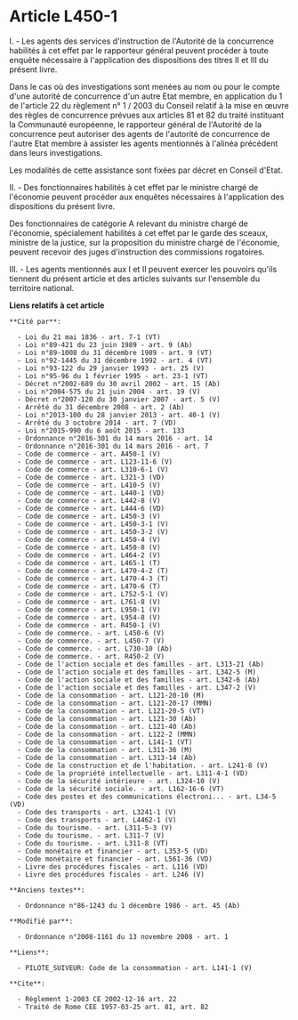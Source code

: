 # Article L450-1

I. - Les agents des services d'instruction de l'Autorité de la concurrence habilités à cet effet par le rapporteur général
peuvent procéder à toute enquête nécessaire à l'application des dispositions des titres II et III du présent livre. 

Dans le cas où des investigations sont menées au nom ou pour le compte d'une autorité de concurrence d'un autre Etat membre,
en application du 1 de l'article 22 du règlement n° 1 / 2003 du Conseil relatif à la mise en œuvre des règles de concurrence
prévues aux articles 81 et 82 du traité instituant la Communauté européenne, le rapporteur général de l'Autorité de la
concurrence peut autoriser des agents de l'autorité de concurrence de l'autre Etat membre à assister les agents mentionnés à
l'alinéa précédent dans leurs investigations. 

Les modalités de cette assistance sont fixées par décret en Conseil d'Etat. 

II. - Des fonctionnaires habilités à cet effet par le ministre chargé de l'économie peuvent procéder aux enquêtes nécessaires
à l'application des dispositions du présent livre. 

Des fonctionnaires de catégorie A relevant du ministre chargé de l'économie, spécialement habilités à cet effet par le garde
des sceaux, ministre de la justice, sur la proposition du ministre chargé de l'économie, peuvent recevoir des juges
d'instruction des commissions rogatoires. 

III. - Les agents mentionnés aux I et II peuvent exercer les pouvoirs qu'ils tiennent du présent article et des articles
suivants sur l'ensemble du territoire national.

**Liens relatifs à cet article**

	**Cité par**:

	  - Loi du 21 mai 1836 - art. 7-1 (VT)
	  - Loi n°89-421 du 23 juin 1989 - art. 9 (Ab)
	  - Loi n°89-1008 du 31 décembre 1989 - art. 9 (VT)
	  - Loi n°92-1445 du 31 décembre 1992 - art. 4 (VT)
	  - Loi n°93-122 du 29 janvier 1993 - art. 25 (V)
	  - Loi n°95-96 du 1 février 1995 - art. 23-1 (VT)
	  - Décret n°2002-689 du 30 avril 2002 - art. 15 (Ab)
	  - Loi n°2004-575 du 21 juin 2004 - art. 19 (V)
	  - Décret n°2007-120 du 30 janvier 2007 - art. 5 (V)
	  - Arrêté du 31 décembre 2008 - art. 2 (Ab)
	  - Loi n°2013-100 du 28 janvier 2013 - art. 40-1 (V)
	  - Arrêté du 3 octobre 2014 - art. 7 (VD)
	  - Loi n°2015-990 du 6 août 2015 - art. 133
	  - Ordonnance n°2016-301 du 14 mars 2016 - art. 14
	  - Ordonnance n°2016-301 du 14 mars 2016 - art. 7
	  - Code de commerce - art. A450-1 (V)
	  - Code de commerce - art. L123-11-6 (V)
	  - Code de commerce - art. L310-6-1 (V)
	  - Code de commerce - art. L321-3 (VD)
	  - Code de commerce - art. L410-5 (V)
	  - Code de commerce - art. L440-1 (VD)
	  - Code de commerce - art. L442-8 (V)
	  - Code de commerce - art. L444-6 (VD)
	  - Code de commerce - art. L450-3 (V)
	  - Code de commerce - art. L450-3-1 (V)
	  - Code de commerce - art. L450-3-2 (V)
	  - Code de commerce - art. L450-4 (V)
	  - Code de commerce - art. L450-8 (V)
	  - Code de commerce - art. L464-2 (V)
	  - Code de commerce - art. L465-1 (T)
	  - Code de commerce - art. L470-4-2 (T)
	  - Code de commerce - art. L470-4-3 (T)
	  - Code de commerce - art. L470-6 (T)
	  - Code de commerce - art. L752-5-1 (V)
	  - Code de commerce - art. L761-8 (V)
	  - Code de commerce - art. L950-1 (V)
	  - Code de commerce - art. L954-8 (V)
	  - Code de commerce - art. R450-1 (V)
	  - Code de commerce. - art. L450-6 (V)
	  - Code de commerce. - art. L450-7 (V)
	  - Code de commerce. - art. L730-10 (Ab)
	  - Code de commerce. - art. R450-2 (V)
	  - Code de l'action sociale et des familles - art. L313-21 (Ab)
	  - Code de l'action sociale et des familles - art. L342-5 (M)
	  - Code de l'action sociale et des familles - art. L342-6 (Ab)
	  - Code de l'action sociale et des familles - art. L347-2 (V)
	  - Code de la consommation - art. L121-20-10 (M)
	  - Code de la consommation - art. L121-20-17 (MMN)
	  - Code de la consommation - art. L121-20-5 (VT)
	  - Code de la consommation - art. L121-30 (Ab)
	  - Code de la consommation - art. L121-40 (Ab)
	  - Code de la consommation - art. L122-2 (MMN)
	  - Code de la consommation - art. L141-1 (VT)
	  - Code de la consommation - art. L311-36 (M)
	  - Code de la consommation - art. L313-14 (Ab)
	  - Code de la construction et de l'habitation. - art. L241-8 (V)
	  - Code de la propriété intellectuelle - art. L311-4-1 (VD)
	  - Code de la sécurité intérieure - art. L324-10 (V)
	  - Code de la sécurité sociale. - art. L162-16-6 (VT)
	  - Code des postes et des communications électroni... - art. L34-5 (VD)
	  - Code des transports - art. L3241-1 (V)
	  - Code des transports - art. L4462-1 (V)
	  - Code du tourisme. - art. L311-5-3 (V)
	  - Code du tourisme. - art. L311-7 (V)
	  - Code du tourisme. - art. L311-8 (VT)
	  - Code monétaire et financier - art. L353-5 (VD)
	  - Code monétaire et financier - art. L561-36 (VD)
	  - Livre des procédures fiscales - art. L116 (VD)
	  - Livre des procédures fiscales - art. L246 (V)

	**Anciens textes**:

	  - Ordonnance n°86-1243 du 1 décembre 1986 - art. 45 (Ab)

	**Modifié par**:

	  - Ordonnance n°2008-1161 du 13 novembre 2008 - art. 1

	**Liens**:

	  - PILOTE_SUIVEUR: Code de la consommation - art. L141-1 (V)

	**Cite**:

	  - Règlement 1-2003 CE 2002-12-16 art. 22
	  - Traité de Rome CEE 1957-03-25 art. 81, art. 82
